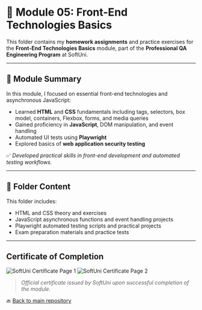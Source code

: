 # 🧪 Module 05: Front-End Technologies Basics

This folder contains my **homework assignments** and practice exercises for the **Front-End Technologies Basics** module, part of the **Professional QA Engineering Program** at SoftUni.

---

## 📘 Module Summary

In this module, I focused on essential front-end technologies and asynchronous JavaScript:

- Learned **HTML** and **CSS** fundamentals including tags, selectors, box model, containers, Flexbox, forms, and media queries
- Gained proficiency in **JavaScript**, DOM manipulation, and event handling
- Automated UI tests using **Playwright**
- Explored basics of **web application security testing**

✅ *Developed practical skills in front-end development and automated testing workflows.*

---

## 📂 Folder Content

This folder includes:
- HTML and CSS theory and exercises
- JavaScript asynchronous functions and event handling projects
- Playwright automated testing scripts and practical projects
- Exam preparation materials and practice tests

---

## Certificate of Completion

![SoftUni Certificate Page 1](https://github.com/user-attachments/assets/1f2570dc-cb33-41a2-a83e-0f26a63e5de4)
![SoftUni Certificate Page 2](https://github.com/user-attachments/assets/704a8101-ac8e-4005-a129-9184b1264279)

> *Official certificate issued by SoftUni upon successful completion of the module.*


🔙 [Back to main repository](../README.md)
